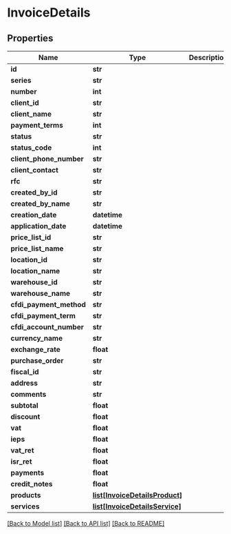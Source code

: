 # InvoiceDetails

## Properties
Name | Type | Description | Notes
------------ | ------------- | ------------- | -------------
**id** | **str** |  | [optional] 
**series** | **str** |  | [optional] 
**number** | **int** |  | [optional] 
**client_id** | **str** |  | [optional] 
**client_name** | **str** |  | [optional] 
**payment_terms** | **int** |  | [optional] 
**status** | **str** |  | [optional] 
**status_code** | **int** |  | [optional] 
**client_phone_number** | **str** |  | [optional] 
**client_contact** | **str** |  | [optional] 
**rfc** | **str** |  | [optional] 
**created_by_id** | **str** |  | [optional] 
**created_by_name** | **str** |  | [optional] 
**creation_date** | **datetime** |  | [optional] 
**application_date** | **datetime** |  | [optional] 
**price_list_id** | **str** |  | [optional] 
**price_list_name** | **str** |  | [optional] 
**location_id** | **str** |  | [optional] 
**location_name** | **str** |  | [optional] 
**warehouse_id** | **str** |  | [optional] 
**warehouse_name** | **str** |  | [optional] 
**cfdi_payment_method** | **str** |  | [optional] 
**cfdi_payment_term** | **str** |  | [optional] 
**cfdi_account_number** | **str** |  | [optional] 
**currency_name** | **str** |  | [optional] 
**exchange_rate** | **float** |  | [optional] 
**purchase_order** | **str** |  | [optional] 
**fiscal_id** | **str** |  | [optional] 
**address** | **str** |  | [optional] 
**comments** | **str** |  | [optional] 
**subtotal** | **float** |  | [optional] 
**discount** | **float** |  | [optional] 
**vat** | **float** |  | [optional] 
**ieps** | **float** |  | [optional] 
**vat_ret** | **float** |  | [optional] 
**isr_ret** | **float** |  | [optional] 
**payments** | **float** |  | [optional] 
**credit_notes** | **float** |  | [optional] 
**products** | [**list[InvoiceDetailsProduct]**](InvoiceDetailsProduct.md) |  | [optional] 
**services** | [**list[InvoiceDetailsService]**](InvoiceDetailsService.md) |  | [optional] 

[[Back to Model list]](../README.md#documentation-for-models) [[Back to API list]](../README.md#documentation-for-api-endpoints) [[Back to README]](../README.md)


